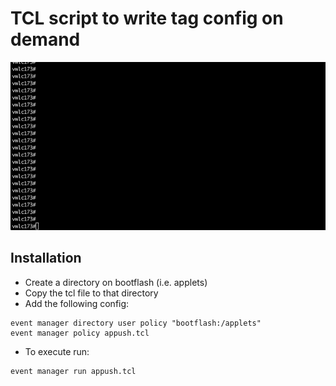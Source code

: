 # TCL script to write tag config on demand

![](tcl_write_tag.gif)

## Installation

* Create a directory on bootflash (i.e. applets)
* Copy the tcl file to that directory
* Add the following config:
```
event manager directory user policy "bootflash:/applets"
event manager policy appush.tcl
```
* To execute run:
```
event manager run appush.tcl
```
